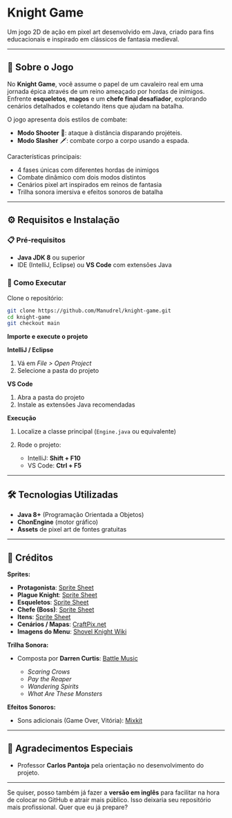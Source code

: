 
# Knight Game

Um jogo 2D de ação em pixel art desenvolvido em Java, criado para fins educacionais e inspirado em clássicos de fantasia medieval.

---

## 📖 Sobre o Jogo

No **Knight Game**, você assume o papel de um cavaleiro real em uma jornada épica através de um reino ameaçado por hordas de inimigos.
Enfrente **esqueletos**, **magos** e um **chefe final desafiador**, explorando cenários detalhados e coletando itens que ajudam na batalha.

O jogo apresenta dois estilos de combate:

* **Modo Shooter** 🎯: ataque à distância disparando projéteis.
* **Modo Slasher** 🗡️: combate corpo a corpo usando a espada.

Características principais:

* 4 fases únicas com diferentes hordas de inimigos
* Combate dinâmico com dois modos distintos
* Cenários pixel art inspirados em reinos de fantasia
* Trilha sonora imersiva e efeitos sonoros de batalha

---

## ⚙️ Requisitos e Instalação

### 📋 Pré-requisitos

* **Java JDK 8** ou superior
* IDE (IntelliJ, Eclipse) ou **VS Code** com extensões Java

### 🚀 Como Executar

Clone o repositório:

```bash
git clone https://github.com/Manudrel/knight-game.git
cd knight-game
git checkout main
```

**Importe e execute o projeto**

**IntelliJ / Eclipse**

1. Vá em *File > Open Project*
2. Selecione a pasta do projeto

**VS Code**

1. Abra a pasta do projeto
2. Instale as extensões Java recomendadas

**Execução**

1. Localize a classe principal (`Engine.java` ou equivalente)
2. Rode o projeto:

   * IntelliJ: **Shift + F10**
   * VS Code: **Ctrl + F5**

---

## 🛠️ Tecnologias Utilizadas

* **Java 8+** (Programação Orientada a Objetos)
* **ChonEngine** (motor gráfico)
* **Assets** de pixel art de fontes gratuitas

---

## 📜 Créditos

**Sprites:**

* **Protagonista**: [Sprite Sheet](https://www.spriters-resource.com/fullview/129671)
* **Plague Knight**: [Sprite Sheet](https://www.spriters-resource.com/fullview/77380)
* **Esqueletos**: [Sprite Sheet](https://www.spriters-resource.com/pc_computer/shovelknight/sheet/67157)
* **Chefe (Boss)**: [Sprite Sheet](https://www.spriters-resource.com/fullview/67063)
* **Itens**: [Sprite Sheet](https://www.spriters-resource.com/fullview/129671)
* **Cenários / Mapas**: [CraftPix.net](https://craftpix.net/freebies/free-pixel-art-fantasy-2d-battlegrounds/)
* **Imagens do Menu**: [Shovel Knight Wiki](https://shovelknight.fandom.com/wiki/King_Knight)

**Trilha Sonora:**

* Composta por **Darren Curtis**: [Battle Music](https://www.darrencurtismusic.com/battle-music)

  * *Scaring Crows*
  * *Pay the Reaper*
  * *Wandering Spirits*
  * *What Are These Monsters*

**Efeitos Sonoros:**

* Sons adicionais (Game Over, Vitória): [Mixkit](https://mixkit.co/free-sound-effects/game)

---

## 🙏 Agradecimentos Especiais

* Professor **Carlos Pantoja** pela orientação no desenvolvimento do projeto.

---

Se quiser, posso também já fazer a **versão em inglês** para facilitar na hora de colocar no GitHub e atrair mais público. Isso deixaria seu repositório mais profissional. Quer que eu já prepare?
